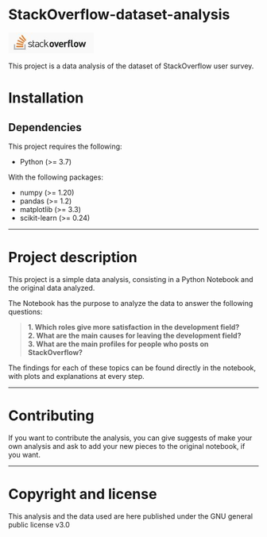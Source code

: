 # StackOverflow-dataset-analysis
<img src='images/stackoverflow_logo.JPG'>  

This project is a data analysis of the dataset of StackOverflow user survey.  

# Installation
## Dependencies
This project requires the following:
- Python (>= 3.7)  

With the following packages:
- numpy (>= 1.20)
- pandas (>= 1.2)
- matplotlib (>= 3.3)
- scikit-learn (>= 0.24)


---

# Project description
This project is a simple data analysis, consisting in a Python Notebook and the
original data analyzed.

The Notebook has the purpose to analyze the data to answer the following questions:
> **1. Which roles give more satisfaction in the development field?**  
> **2. What are the main causes for leaving the development field?**  
> **3. What are the main profiles for people who posts on StackOverflow?**

The findings for each of these topics can be found directly in the notebook,
with plots and explanations at every step.

---

# Contributing
If you want to contribute the analysis, you can give suggests of make your own
analysis and ask to add your new pieces to the original notebook, if you want.

---

# Copyright and license
This analysis and the data used are here published under the GNU general public
license v3.0
